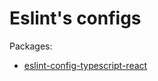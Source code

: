 # Eslint's configs


Packages:

 - [eslint-config-typescript-react](packages/eslint-config-typescript-react/README.md)
